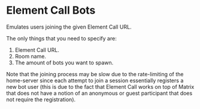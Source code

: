 # Element Call Bots

Emulates users joining the given Element Call URL.

The only things that you need to specify are:

1. Element Call URL.
2. Room name.
3. The amount of bots you want to spawn.

Note that the joining process may be slow due to the rate-limiting of the
home-server since each attempt to join a session essentially registers a new
bot user (this is due to the fact that Element Call works on top of Matrix that
does not have a notion of an anonymous or guest participant that does not
require the registration).
